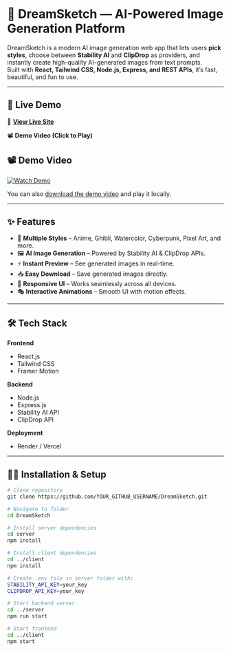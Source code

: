 # 🎨 DreamSketch — AI-Powered Image Generation Platform

DreamSketch is a modern AI image generation web app that lets users **pick styles**, choose between **Stability AI** and **ClipDrop** as providers, and instantly create high-quality AI-generated images from text prompts.  
Built with **React, Tailwind CSS, Node.js, Express, and REST APIs**, it’s fast, beautiful, and fun to use.  

---

## 🚀 Live Demo  
🔗 **[View Live Site](https://your-live-site-link.com)**  

📽 **Demo Video (Click to Play)**  
## 📽 Demo Video

[![Watch Demo](https://img.shields.io/badge/▶%20Watch%20Demo-blue?style=for-the-badge)](https://drive.google.com/file/d/1_Mrj4KmmK6U1-ciRNykCFqpCWJhz28Wz/view?usp=drive_link)
 

You can also [download the demo video](demo/demo.mp4) and play it locally.

---

## ✨ Features
- 🎨 **Multiple Styles** – Anime, Ghibli, Watercolor, Cyberpunk, Pixel Art, and more.
- 🖼 **AI Image Generation** – Powered by Stability AI & ClipDrop APIs.
- ⚡ **Instant Preview** – See generated images in real-time.
- 📥 **Easy Download** – Save generated images directly.
- 📱 **Responsive UI** – Works seamlessly across all devices.
- 🎭 **Interactive Animations** – Smooth UI with motion effects.

---

## 🛠 Tech Stack
**Frontend**  
- React.js  
- Tailwind CSS  
- Framer Motion  

**Backend**  
- Node.js  
- Express.js  
- Stability AI API  
- ClipDrop API  

**Deployment**  
- Render / Vercel  

---

## 🧑‍💻 Installation & Setup

```bash
# Clone repository
git clone https://github.com/YOUR_GITHUB_USERNAME/DreamSketch.git

# Navigate to folder
cd DreamSketch

# Install server dependencies
cd server
npm install

# Install client dependencies
cd ../client
npm install

# Create .env file in server folder with:
STABILITY_API_KEY=your_key
CLIPDROP_API_KEY=your_key

# Start backend server
cd ../server
npm run start

# Start frontend
cd ../client
npm start
